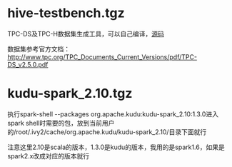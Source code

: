 # hive-testbench.tgz

TPC-DS及TPC-H数据集生成工具，可以自己编译，[源码](https://github.com/jimmy-src/hive-testbench)

数据集参考官方文档：http://www.tpc.org/TPC_Documents_Current_Versions/pdf/TPC-DS_v2.5.0.pdf

# kudu-spark_2.10.tgz

执行spark-shell --packages org.apache.kudu:kudu-spark_2.10:1.3.0进入spark shell时需要的包，放到当前用户的/root/.ivy2/cache/org.apache.kudu/kudu-spark_2.10/目录下面就行

注意这里2.10是scala的版本，1.3.0是kudu的版本，我用的是spark1.6，如果是spark2.x改成对应的版本就行